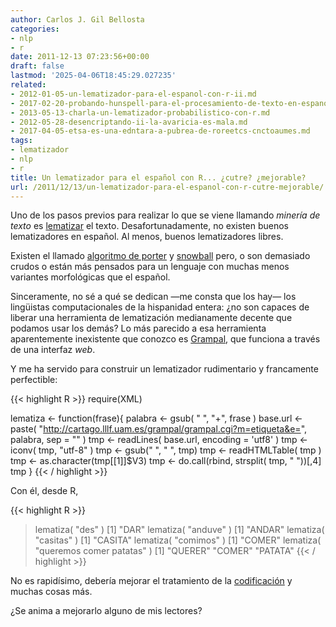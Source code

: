 ```yaml
---
author: Carlos J. Gil Bellosta
categories:
- nlp
- r
date: 2011-12-13 07:23:56+00:00
draft: false
lastmod: '2025-04-06T18:45:29.027235'
related:
- 2012-01-05-un-lematizador-para-el-espanol-con-r-ii.md
- 2017-02-20-probando-hunspell-para-el-procesamiento-de-texto-en-espanol.md
- 2013-05-13-charla-un-lematizador-probabilistico-con-r.md
- 2012-05-28-desencriptando-ii-la-avaricia-es-mala.md
- 2017-04-05-etsa-es-una-edntara-a-pubrea-de-roreetcs-cnctoaumes.md
tags:
- lematizador
- nlp
- r
title: Un lematizador para el español con R... ¿cutre? ¿mejorable?
url: /2011/12/13/un-lematizador-para-el-espanol-con-r-cutre-mejorable/
---
```


Uno de los pasos previos para realizar lo que se viene llamando _minería de texto_ es [lematizar](http://es.wikipedia.org/wiki/Lematizaci%C3%B3n) el texto. Desafortunadamente, no existen buenos lematizadores en español. Al menos, buenos lematizadores libres.

Existen el llamado [algoritmo de porter](http://telemat.det.unifi.it/book/2001/wchange/download/stem_porter.html) y [snowball](http://snowball.tartarus.org/) pero, o son demasiado crudos o están más pensados para un lenguaje con muchas menos variantes morfológicas que el español.

Sinceramente, no sé a qué se dedican —me consta que los hay— los lingüistas computacionales de la hispanidad entera: ¿no son capaces de liberar una herramienta de lematización medianamente decente que podamos usar los demás? Lo más parecido a esa herramienta aparentemente inexistente que conozco es [Grampal](http://cartago.lllf.uam.es/grampal/grampal.cgi), que funciona a través de una interfaz _web_.

Y me ha servido para construir un lematizador rudimentario y francamente perfectible:


{{< highlight R >}}
require(XML)

lematiza <- function(frase){
    palabra <- gsub( " ", "+", frase )
    base.url <- paste(
                "http://cartago.lllf.uam.es/grampal/grampal.cgi?m=etiqueta&e=",
                palabra, sep = "" )
    tmp <- readLines( base.url, encoding = 'utf8' )
    tmp <- iconv( tmp, "utf-8" )
    tmp <- gsub("&nbsp;", " ", tmp)
    tmp <- readHTMLTable( tmp )
    tmp <- as.character(tmp[[1]]$V3)
    tmp <- do.call(rbind, strsplit( tmp, " "))[,4]
    tmp
}
{{< / highlight >}}


Con él, desde R,


{{< highlight R >}}
> lematiza( "des" )
[1] "DAR"
> lematiza( "anduve" )
[1] "ANDAR"
> lematiza( "casitas" )
[1] "CASITA"
> lematiza( "comimos" )
[1] "COMER"
> lematiza( "queremos comer patatas" )
[1] "QUERER" "COMER"  "PATATA"
{{< / highlight >}}


No es rapidísimo, debería mejorar el tratamiento de la [codificación](http://www.datanalytics.com/2011/09/06/codigos-de-caracteres-unicode-y-utf-8/) y muchas cosas más.

¿Se anima a mejorarlo alguno de mis lectores?